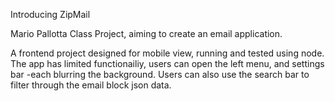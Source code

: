 Introducing ZipMail

Mario Pallotta Class Project, aiming to create an email application.

A frontend project designed for mobile view, running and tested using node. 
The app has limited functionailiy, 
users can open the left menu, and settings bar -each blurring the background. 
Users can also use the search bar 
to filter through the email block json data.

